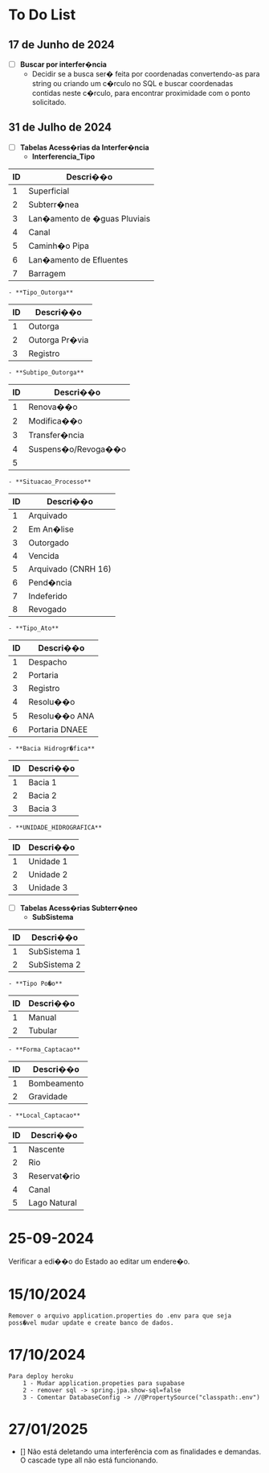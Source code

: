 # To Do List

## 17 de Junho de 2024
- [ ] **Buscar por interfer�ncia**
    - Decidir se a busca ser� feita por coordenadas convertendo-as para string ou criando um c�rculo no SQL e buscar coordenadas contidas neste c�rculo, para encontrar proximidade com o ponto solicitado.
 	
## 31 de Julho de 2024
- [ ] **Tabelas Acess�rias da Interfer�ncia**
    - **Interferencia_Tipo**

| ID  | Descri��o                        |
| --- | -------------------------------- |
| 1   | Superficial                      |
| 2   | Subterr�nea                      |
| 3   | Lan�amento de �guas Pluviais     |
| 4   | Canal                            |
| 5   | Caminh�o Pipa                    |
| 6   | Lan�amento de Efluentes          |
| 7   | Barragem                         |

    - **Tipo_Outorga**

| ID  | Descri��o           |
| --- | ------------------- |
| 1   | Outorga             |
| 2   | Outorga Pr�via      |
| 3   | Registro            |

    - **Subtipo_Outorga**

| ID  | Descri��o           |
| --- | ------------------- |
| 1   | Renova��o           |
| 2   | Modifica��o         |
| 3   | Transfer�ncia       |
| 4   | Suspens�o/Revoga��o |
| 5   |                     |

    - **Situacao_Processo**

| ID  | Descri��o                  |
| --- | -------------------------- |
| 1   | Arquivado                  |
| 2   | Em An�lise                 |
| 3   | Outorgado                  |
| 4   | Vencida                    |
| 5   | Arquivado (CNRH 16)        |
| 6   | Pend�ncia                  |
| 7   | Indeferido                 |
| 8   | Revogado                   |

    - **Tipo_Ato**

| ID  | Descri��o        |
| --- | ---------------- |
| 1   | Despacho         |
| 2   | Portaria         |
| 3   | Registro         |
| 4   | Resolu��o        |
| 5   | Resolu��o ANA    |
| 6   | Portaria DNAEE   |

    - **Bacia Hidrogr�fica**

| ID  | Descri��o        |
| --- | ---------------- |
| 1   | Bacia 1          |
| 2   | Bacia 2          |
| 3   | Bacia 3          |

    - **UNIDADE_HIDROGRAFICA**

| ID  | Descri��o        |
| --- | ---------------- |
| 1   | Unidade 1        |
| 2   | Unidade 2        |
| 3   | Unidade 3        |

- [ ] **Tabelas Acess�rias Subterr�neo**
    - **SubSistema**
    
| ID  | Descri��o        |
| --- | ---------------- |
| 1   | SubSistema 1     |
| 2   | SubSistema 2     |

    - **Tipo Po�o**

| ID  | Descri��o        |
| --- | ---------------- |
| 1   | Manual           |
| 2   | Tubular          |

    - **Forma_Captacao**

| ID  | Descri��o        |
| --- | ---------------- |
| 1   | Bombeamento      |
| 2   | Gravidade        |

    - **Local_Captacao**

| ID  | Descri��o        |
| --- | ---------------- |
| 1   | Nascente         |
| 2   | Rio              |
| 3   | Reservat�rio     |
| 4   | Canal            |
| 5   | Lago Natural     |


# 25-09-2024

Verificar a edi��o do Estado ao editar um endere�o.


# 15/10/2024
	Remover o arquivo application.properties do .env para que seja poss�vel mudar update e create banco de dados.
	
	
# 17/10/2024
	Para deploy heroku
		1 - Mudar application.propeties para supabase
		2 - remover sql -> spring.jpa.show-sql=false
		3 - Comentar DatabaseConfig -> //@PropertySource("classpath:.env")
		
		
# 27/01/2025
- [] Não está deletando uma interferência com as finalidades e demandas. O cascade type all não está funcionando.


